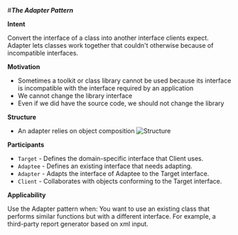 #**_The Adapter Pattern_**

**Intent**

Convert the interface of a class into another interface clients expect. Adapter lets classes work together that couldn't otherwise because of incompatible interfaces.

**Motivation**
- Sometimes a toolkit or class library cannot be used because its interface is incompatible with the interface required by an application
- We cannot change the library interface
- Even if we did have the source code, we should not change the library

**Structure**
- An adapter relies on object composition
![Structure](https://upload.wikimedia.org/wikipedia/commons/d/d7/ObjectAdapter.png)

**Participants**

- `Target` - Defines the domain-specific interface that Client uses. 
- `Adaptee` - Defines an existing interface that needs adapting. 
- `Adapter` - Adapts the interface of Adaptee to the Target interface. 
- `Client` - Collaborates with objects conforming to the Target
interface.

**Applicability**

Use the Adapter pattern when:
You want to use an existing class that performs similar functions but with a different interface. For example, a third-party report generator based on xml input.